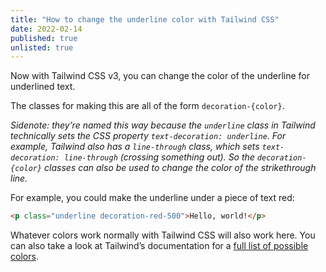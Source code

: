 ```yaml
---
title: "How to change the underline color with Tailwind CSS"
date: 2022-02-14
published: true
unlisted: true
---
```


Now with Tailwind CSS v3, you can change the color of the underline for underlined text.

The classes for making this are all of the form `decoration-{color}`.

_Sidenote: they’re named this way because the `underline` class in Tailwind technically sets the CSS property `text-decoration: underline`. For example, Tailwind also has a `line-through` class, which sets `text-decoration: line-through` (crossing something out). So the `decoration-{color}` classes can also be used to change the color of the strikethrough line._

For example, you could make the underline under a piece of text red:

```html
<p class="underline decoration-red-500">Hello, world!</p>
```

Whatever colors work normally with Tailwind CSS will also work here. You can also take a look at Tailwind’s documentation for a [full list of possible colors](https://tailwindcss.com/docs/customizing-colors).
